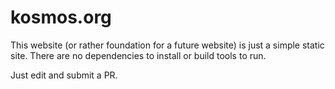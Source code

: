 # kosmos.org

This website (or rather foundation for a future website) is just a simple
static site. There are no dependencies to install or build tools to run.

Just edit and submit a PR.

